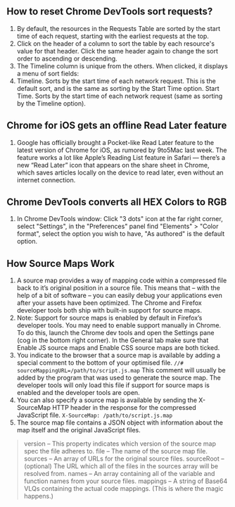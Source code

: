 ## How to reset Chrome DevTools sort requests?
1. By default, the resources in the Requests Table are sorted by the start time of each request, starting with the earliest requests at the top.
2. Click on the header of a column to sort the table by each resource's value for that header. Click the same header again to change the sort order to ascending or descending.
3. The Timeline column is unique from the others. When clicked, it displays a menu of sort fields:
4. Timeline. Sorts by the start time of each network request. This is the default sort, and is the same as sorting by the Start Time option.
Start Time. Sorts by the start time of each network request (same as sorting by the Timeline option).

## Chrome for iOS gets an offline Read Later feature
1. Google has officially brought a Pocket-like Read Later feature to the latest version of Chrome for iOS, as rumored by 9to5Mac last week. The feature works a lot like Apple’s Reading List feature in Safari — there’s a new “Read Later” icon that appears on the share sheet in Chrome, which saves articles locally on the device to read later, even without an internet connection.

## Chrome DevTools converts all HEX Colors to RGB
1. In Chrome DevTools window: Click "3 dots" icon at the far right corner, select "Settings", in the "Preferences" panel find "Elements" > "Color format", select the option you wish to have, "As authored" is the default option.

## How Source Maps Work
1. A source map provides a way of mapping code within a compressed file back to it’s original position in a source file. This means that – with the help of a bit of software – you can easily debug your applications even after your assets have been optimized. The Chrome and Firefox developer tools both ship with built-in support for source maps.
2. Note: Support for source maps is enabled by default in Firefox’s developer tools. You may need to enable support manually in Chrome. To do this, launch the Chrome dev tools and open the Settings pane (cog in the bottom right corner). In the General tab make sure that Enable JS source maps and Enable CSS source maps are both ticked.
3. You indicate to the browser that a source map is available by adding a special comment to the bottom of your optimised file. `//# sourceMappingURL=/path/to/script.js.map` This comment will usually be added by the program that was used to generate the source map. The developer tools will only load this file if support for source maps is enabled and the developer tools are open.
4. You can also specify a source map is available by sending the X-SourceMap  HTTP header in the response for the compressed JavaScript file. `X-SourceMap: /path/to/script.js.map`
5. The source map file contains a JSON object with information about the map itself and the original JavaScript files. 
> version – This property indicates which version of the source map spec the file adheres to.
> file – The name of the source map file.
> sources – An array of URLs for the original source files.
> sourceRoot – (optional) The URL which all of the files in the sources  array will be resolved from.
> names – An array containing all of the variable and function names from your source files.
> mappings – A string of Base64 VLQs containing the actual code mappings. (This is where the magic happens.)
